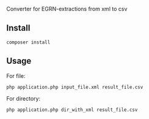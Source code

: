 Converter for EGRN-extractions from xml to csv

## Install

`composer install`

## Usage

For file:

`php application.php input_file.xml result_file.csv`

For directory:

`php application.php dir_with_xml result_file.csv`

